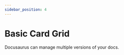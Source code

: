 ```yaml
---
sidebar_position: 4
---
```


# Basic Card Grid

Docusaurus can manage multiple versions of your docs.
